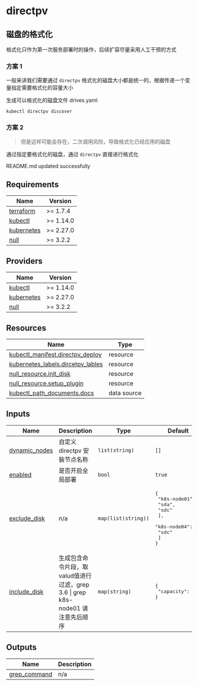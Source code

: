 # directpv
## 磁盘的格式化
格式化只作为第一次服务部署时的操作，后续扩容尽量采用人工干预的方式

### 方案 1
一般来讲我们需要通过 `directpv` 格式化的磁盘大小都是统一的，根据传递一个变量指定需要格式化的容量大小

生成可以格式化的磁盘文件 drives.yaml
```
kubectl directpv discover
```

### 方案 2
> 但是这样可能会存在，二次调用风险，导致格式化已经应用的磁盘

通过指定要格式化的磁盘，通过 `directpv` 直接进行格式化

<!-- BEGINNING OF PRE-COMMIT-TERRAFORM DOCS HOOK -->
README.md updated successfully
<!-- END OF PRE-COMMIT-TERRAFORM DOCS HOOK -->

<!-- BEGIN_TF_DOCS -->


## Requirements

| Name | Version |
|------|---------|
| <a name="requirement_terraform"></a> [terraform](#requirement\_terraform) | >= 1.7.4 |
| <a name="requirement_kubectl"></a> [kubectl](#requirement\_kubectl) | >= 1.14.0 |
| <a name="requirement_kubernetes"></a> [kubernetes](#requirement\_kubernetes) | >= 2.27.0 |
| <a name="requirement_null"></a> [null](#requirement\_null) | >= 3.2.2 |
## Providers

| Name | Version |
|------|---------|
| <a name="provider_kubectl"></a> [kubectl](#provider\_kubectl) | >= 1.14.0 |
| <a name="provider_kubernetes"></a> [kubernetes](#provider\_kubernetes) | >= 2.27.0 |
| <a name="provider_null"></a> [null](#provider\_null) | >= 3.2.2 |

## Resources

| Name | Type |
|------|------|
| [kubectl_manifest.directpv_deploy](https://registry.terraform.io/providers/gavinbunney/kubectl/latest/docs/resources/manifest) | resource |
| [kubernetes_labels.dircetpv_lables](https://registry.terraform.io/providers/hashicorp/kubernetes/latest/docs/resources/labels) | resource |
| [null_resource.init_disk](https://registry.terraform.io/providers/hashicorp/null/latest/docs/resources/resource) | resource |
| [null_resource.setup_plugin](https://registry.terraform.io/providers/hashicorp/null/latest/docs/resources/resource) | resource |
| [kubectl_path_documents.docs](https://registry.terraform.io/providers/gavinbunney/kubectl/latest/docs/data-sources/path_documents) | data source |
## Inputs

| Name | Description | Type | Default | Required |
|------|-------------|------|---------|:--------:|
| <a name="input_dynamic_nodes"></a> [dynamic\_nodes](#input\_dynamic\_nodes) | 自定义 directpv 安裝节点名称 | `list(string)` | `[]` | no |
| <a name="input_enabled"></a> [enabled](#input\_enabled) | 是否开启全局部署 | `bool` | `true` | no |
| <a name="input_exclude_disk"></a> [exclude\_disk](#input\_exclude\_disk) | n/a | `map(list(string))` | <pre>{<br>  "k8s-node01": [<br>    "sda",<br>    "sdc"<br>  ],<br>  "k8s-node04": [<br>    "sdc"<br>  ]<br>}</pre> | no |
| <a name="input_include_disk"></a> [include\_disk](#input\_include\_disk) | 生成包含命令片段，取valud值进行过滤，grep 3.6 \| grep k8s-node01 请注意先后顺序 | `map(string)` | <pre>{<br>  "capacity": 3.6<br>}</pre> | no |
## Outputs

| Name | Description |
|------|-------------|
| <a name="output_grep_command"></a> [grep\_command](#output\_grep\_command) | n/a |
<!-- END_TF_DOCS -->
